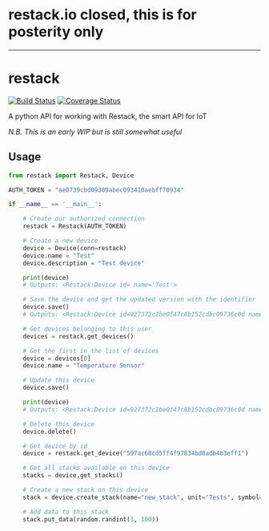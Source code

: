 # restack.io closed, this is for posterity only
-------------------------------------------------------

# restack

[![Build Status](https://travis-ci.org/lepoetemaudit/restack.svg?branch=master)](https://travis-ci.org/lepoetemaudit/restack) [![Coverage Status](https://coveralls.io/repos/lepoetemaudit/restack/badge.svg?branch=master)](https://coveralls.io/r/lepoetemaudit/restack?branch=master)

A python API for working with Restack, the smart API for IoT

*N.B. This is an early WIP but is still somewhat useful*

## Usage

```python
from restack import Restack, Device

AUTH_TOKEN = "ae0739cbd09309abec093410aebff70934"

if __name__ == '__main__':

    # Create our authorized connection
    restack = Restack(AUTH_TOKEN)

    # Create a new device
    device = Device(conn=restack)
    device.name = "Test"
    device.description = "Test device"

    print(device)
    # Outputs: <Restack:Device id= name='Test'>

    # Save the device and get the updated version with the identifier
    device.save()
    # Outputs: <Restack:Device id=927372c2be0f47c8b152cdbc09736c0d name='Test'>

    # Get devices belonging to this user
    devices = restack.get_devices()

    # Get the first in the list of devices
    device = devices[0]
    device.name = "Temperature Sensor"

    # Update this device
    device.save()

    print(device)
    # Outputs: <Restack:Device id=927372c2be0f47c8b152cdbc09736c0d name='Temperature Sensor'>

    # Delete this device
    device.delete()

    # Get device by id
    device = restack.get_device("597ac68cd5ff4f97834bd8adb4b3eff1")

    # Get all stacks available on this device
    stacks = device.get_stacks()

    # Create a new stack on this device
    stack = device.create_stack(name="new_stack", unit="Tests", symbol="UT", stack_type=Stack.NUMERIC)

    # Add data to this stack
    stack.put_data(random.randint(1, 100))
```




